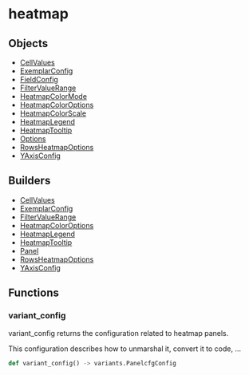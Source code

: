 # <span class="badge package-variant-panelcfg"></span> heatmap

## Objects

 * <span class="badge object-type-class"></span> [CellValues](./object-CellValues.md)
 * <span class="badge object-type-class"></span> [ExemplarConfig](./object-ExemplarConfig.md)
 * <span class="badge object-type-class"></span> [FieldConfig](./object-FieldConfig.md)
 * <span class="badge object-type-class"></span> [FilterValueRange](./object-FilterValueRange.md)
 * <span class="badge object-type-enum"></span> [HeatmapColorMode](./object-HeatmapColorMode.md)
 * <span class="badge object-type-class"></span> [HeatmapColorOptions](./object-HeatmapColorOptions.md)
 * <span class="badge object-type-enum"></span> [HeatmapColorScale](./object-HeatmapColorScale.md)
 * <span class="badge object-type-class"></span> [HeatmapLegend](./object-HeatmapLegend.md)
 * <span class="badge object-type-class"></span> [HeatmapTooltip](./object-HeatmapTooltip.md)
 * <span class="badge object-type-class"></span> [Options](./object-Options.md)
 * <span class="badge object-type-class"></span> [RowsHeatmapOptions](./object-RowsHeatmapOptions.md)
 * <span class="badge object-type-class"></span> [YAxisConfig](./object-YAxisConfig.md)
## Builders

 * <span class="badge builder"></span> [CellValues](./builder-CellValues.md)
 * <span class="badge builder"></span> [ExemplarConfig](./builder-ExemplarConfig.md)
 * <span class="badge builder"></span> [FilterValueRange](./builder-FilterValueRange.md)
 * <span class="badge builder"></span> [HeatmapColorOptions](./builder-HeatmapColorOptions.md)
 * <span class="badge builder"></span> [HeatmapLegend](./builder-HeatmapLegend.md)
 * <span class="badge builder"></span> [HeatmapTooltip](./builder-HeatmapTooltip.md)
 * <span class="badge builder"></span> [Panel](./builder-Panel.md)
 * <span class="badge builder"></span> [RowsHeatmapOptions](./builder-RowsHeatmapOptions.md)
 * <span class="badge builder"></span> [YAxisConfig](./builder-YAxisConfig.md)
## Functions

### <span class="badge function"></span> variant_config

variant_config returns the configuration related to heatmap panels.

This configuration describes how to unmarshal it, convert it to code, …

```python
def variant_config() -> variants.PanelcfgConfig
```


